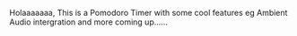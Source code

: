 Holaaaaaaa, This is  a Pomodoro Timer with some cool features eg Ambient Audio intergration and more coming up......